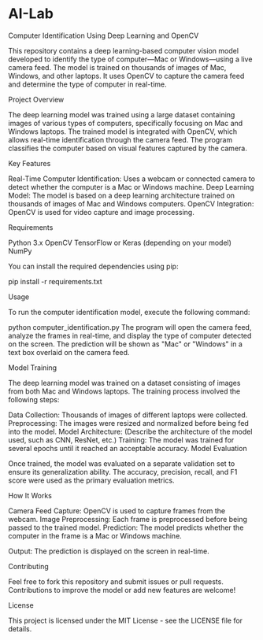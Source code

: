 # AI-Lab
Computer Identification Using Deep Learning and OpenCV

This repository contains a deep learning-based computer vision model developed to identify the type of computer—Mac or Windows—using a live camera feed. The model is trained on thousands of images of Mac, Windows, and other laptops. It uses OpenCV to capture the camera feed and determine the type of computer in real-time.

Project Overview

The deep learning model was trained using a large dataset containing images of various types of computers, specifically focusing on Mac and Windows laptops. The trained model is integrated with OpenCV, which allows real-time identification through the camera feed. The program classifies the computer based on visual features captured by the camera.

Key Features

Real-Time Computer Identification: Uses a webcam or connected camera to detect whether the computer is a Mac or Windows machine.
Deep Learning Model: The model is based on a deep learning architecture trained on thousands of images of Mac and Windows computers.
OpenCV Integration: OpenCV is used for video capture and image processing.

Requirements

Python 3.x
OpenCV
TensorFlow or Keras (depending on your model)
NumPy

You can install the required dependencies using pip:

pip install -r requirements.txt

Usage

To run the computer identification model, execute the following command:

python computer_identification.py
The program will open the camera feed, analyze the frames in real-time, and display the type of computer detected on the screen. The prediction will be shown as "Mac" or "Windows" in a text box overlaid on the camera feed.

Model Training

The deep learning model was trained on a dataset consisting of images from both Mac and Windows laptops. The training process involved the following steps:

Data Collection: Thousands of images of different laptops were collected.
Preprocessing: The images were resized and normalized before being fed into the model.
Model Architecture: (Describe the architecture of the model used, such as CNN, ResNet, etc.)
Training: The model was trained for several epochs until it reached an acceptable accuracy.
Model Evaluation

Once trained, the model was evaluated on a separate validation set to ensure its generalization ability. The accuracy, precision, recall, and F1 score were used as the primary evaluation metrics.

How It Works

Camera Feed Capture: OpenCV is used to capture frames from the webcam.
Image Preprocessing: Each frame is preprocessed before being passed to the trained model.
Prediction: The model predicts whether the computer in the frame is a Mac or Windows machine.

Output: The prediction is displayed on the screen in real-time.

Contributing

Feel free to fork this repository and submit issues or pull requests. Contributions to improve the model or add new features are welcome!

License

This project is licensed under the MIT License - see the LICENSE file for details.
